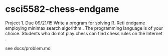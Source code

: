 # csci5582-chess-endgame
Project 1. Due  09/21/15 Write a program for solving  R.  Reti endgame employing  minimax  search algorithm .  The  programming language is of your choice. Students who do not play chess can find chess rules  on the Internet . 

see docs/problem.md
